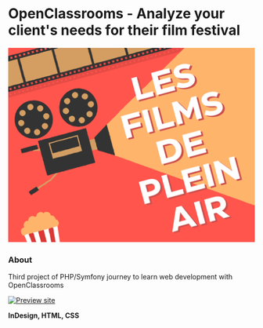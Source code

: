 # OpenClassrooms - Analyze your client's needs for their film festival

![OpenClassrooms banneer](./ressources/images/films_banner.png)

### About

Third project of PHP/Symfony journey to learn web development with OpenClassrooms

[![Preview site](https://img.shields.io/badge/Preview%20site--FF554D?style=for-the-badge&logo=html5&logoColor=white)](http://lesfilmsdepleinair.florianjourde.com/)

**InDesign, HTML, CSS**
